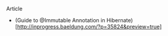Article
- (Guide to @Immutable Annotation in Hibernate)[http://inprogress.baeldung.com/?p=35824&preview=true]
